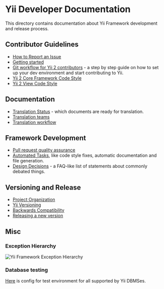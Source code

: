 Yii Developer Documentation
===========================

This directory contains documentation about Yii Framework development and release process.

Contributor Guidelines
----------------------

- [How to Report an Issue](report-an-issue.md)
- [Getting started](getting-started.md)
- [Git workflow for Yii 2 contributors](git-workflow.md) - a step by step guide on how to set up your dev environment and start contributing to Yii.
- [Yii 2 Core Framework Code Style](core-code-style.md)
- [Yii 2 View Code Style](view-code-style.md)


Documentation
-------------

- [Translation Status](translation-status.md) - which documents are ready for translation.
- [Translation teams](translation-teams.md)
- [Translation workflow](translation-workflow.md)


Framework Development
---------------------

- [Pull request quality assurance](pull-request-qa.md)
- [Automated Tasks](automation.md), like code style fixes, automatic documentation and file generation.
- [Design Decisions](design-decisions.md) - a FAQ-like list of statements about commonly debated things.

Versioning and Release
----------------------

- [Project Organization](project-organization.md)
- [Yii Versioning](versions.md)
- [Backwards Compatibility](bc.md)
- [Releasing a new version](release.md)

Misc
----

### Exception Hierarchy

![Yii Framework Exception Hierarchy](exception_hierarchy.png)

### Database testing
[Here](https://gist.github.com/sergeymakinen/0696a5952f160ea28d7b64c3adfecf6f) is config for test environment for all supported by Yii DBMSes.
